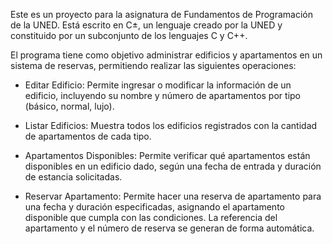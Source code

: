 Este es un proyecto para la asignatura de Fundamentos de Programación de la UNED. Está escrito en C±, un lenguaje creado por la UNED y constituido por un subconjunto de los lenguajes C y C++. 

El programa tiene como objetivo administrar edificios y apartamentos en un sistema de reservas, permitiendo realizar las siguientes operaciones:

- Editar Edificio: Permite ingresar o modificar la información de un edificio, incluyendo su nombre y número de apartamentos por tipo (básico, normal, lujo).

- Listar Edificios: Muestra todos los edificios registrados con la cantidad de apartamentos de cada tipo.

- Apartamentos Disponibles: Permite verificar qué apartamentos están disponibles en un edificio dado, según una fecha de entrada y duración de estancia solicitadas.

- Reservar Apartamento: Permite hacer una reserva de apartamento para una fecha y duración especificadas, asignando el apartamento disponible que cumpla con las condiciones. La referencia del apartamento y el número de reserva se generan de forma automática.

